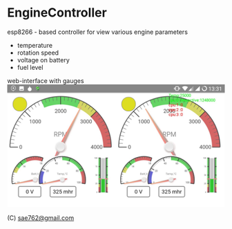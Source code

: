 # EngineController
esp8266 - based controller for view various engine parameters
- temperature
- rotation speed
- voltage on battery
- fuel level

web-interface with gauges
![Two engines sample](schematic/pic/IMG-20201215-WA0011.jpg)

(C) sae762@gmail.com

